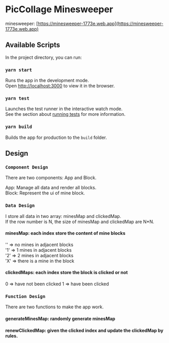 # PicCollage Minesweeper

minesweeper: [https://minesweeper-1773e.web.app](https://minesweeper-1773e.web.app)

## Available Scripts

In the project directory, you can run:

### `yarn start`

Runs the app in the development mode.<br />
Open [http://localhost:3000](http://localhost:3000) to view it in the browser.

### `yarn test`

Launches the test runner in the interactive watch mode.<br />
See the section about [running tests](https://facebook.github.io/create-react-app/docs/running-tests) for more information.

### `yarn build`

Builds the app for production to the `build` folder.<br />

## Design

### `Component Design`

There are two components: App and Block.<br />

App: Manage all data and render all blocks.<br />
Block: Represent the ui of mine block.<br />

### `Data Design`

I store all data in two array: minesMap and clickedMap.<br />
If the row number is N, the size of minesMap and clickedMap are N\*N.<br />

#### minesMap: each index store the content of mine blocks

'' => no mines in adjacent blocks <br />
'1' => 1 mines in adjacent blocks <br />
'2' => 2 mines in adjacent blocks <br />
'X' => there is a mine in the block <br />

#### clickedMaps: each index store the block is clicked or not

0 => have not been clicked
1 => have been clicked

### `Function Design`

There are two functions to make the app work. <br />

#### generateMinesMap: randomly generate minesMap

#### renewClickedMap: given the clicked index and update the clickedMap by rules.
